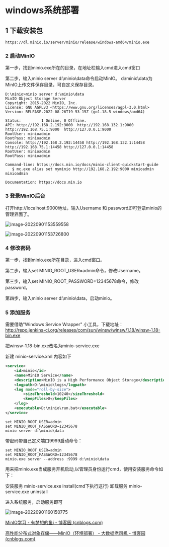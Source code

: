 # windows系统部署

## 1 下载安装包

```
https://dl.minio.io/server/minio/release/windows-amd64/minio.exe
```

### 2 启动MinIO

第一步，找到minio.exe所在的目录，在地址栏输入cmd进入cmd窗口

第二步，输入minio server d:\minio\data命令启动MinIO。 d:\minio\data为MinIO上传文件保存目录，可自定义保存目录。

```shell
D:\minio>minio server d:\minio\data
MinIO Object Storage Server
Copyright: 2015-2022 MinIO, Inc.
License: GNU AGPLv3 <https://www.gnu.org/licenses/agpl-3.0.html>
Version: RELEASE.2022-08-26T19-53-15Z (go1.18.5 windows/amd64)

Status:         1 Online, 0 Offline.
API: http://192.168.2.192:9000  http://192.168.132.1:9000  http://192.168.75.1:9000  http://127.0.0.1:9000
RootUser: minioadmin
RootPass: minioadmin
Console: http://192.168.2.192:14458 http://192.168.132.1:14458 http://192.168.75.1:14458 http://127.0.0.1:14458
RootUser: minioadmin
RootPass: minioadmin

Command-line: https://docs.min.io/docs/minio-client-quickstart-guide
   $ mc.exe alias set myminio http://192.168.2.192:9000 minioadmin minioadmin

Documentation: https://docs.min.io
```

### 3 登录MinIO后台

打开http://localhost:9000地址，输入Username 和 password即可登录minio的管理界面了。

![image-20220901153559558](E:\java-learn\minio\img\image-20220901153559558.png)

![image-20220901153726800](E:\java-learn\minio\img\image-20220901153726800.png)

### 4 修改密码

第一步，找到minio.exe所在目录，进入cmd窗口。

第二步，输入set MINIO_ROOT_USER=admin命令，修改Username。

第三步，输入set MINIO_ROOT_PASSWORD=12345678命令，修改 password。

第四步，输入minio server d:\minio\data，启动minio。

### 5 添加服务

需要借助"Windows Service Wrapper"
小工具，下载地址： http://repo.jenkins-ci.org/releases/com/sun/winsw/winsw/1.18/winsw-1.18-bin.exe

把winsw-1.18-bin.exe改名为minio-service.exe

新建 minio-service.xml 内容如下

```xml
<service>
	<id>minio</id>
	<name>MinIO Service</name>
	<description>MinIO is a High Performance Object Storage</description>
	<logpath>D:\minio\logs</logpath>
	<log mode="roll-by-size">
		<sizeThreshold>10240</sizeThreshold>
		<keepFiles>8</keepFiles>
	</log>
	<executable>D:\minio\run.bat</executable>
</service>
```

```shell
set MINIO_ROOT_USER=admin
set MINIO_ROOT_PASSWORD=12345678
minio server d:\minio\data
```

带密码带自己定义端口9999启动命令：

```shell
set MINIO_ROOT_USER=admin
set MINIO_ROOT_PASSWORD=12345678
minio.exe server --address :9999 d:\minio\data
```

用来把minio.exe当成服务开机启动,以管理员身份运行cmd，使用安装服务命令如下：

安装服务 minio-service.exe install(cmd下执行这行)
卸载服务 minio-service.exe uninstall

进入系统服务，启动服务即可

![image-20220901160150775](E:\java-learn\minio\img\image-20220901160150775.png)

[MinIO学习 - 有梦想的鱼i - 博客园 (cnblogs.com)](https://www.cnblogs.com/yuxl01/archive/2022/05/16/16226701.html)

[高性能分布式对象存储——MinIO（环境部署） - 大数据老司机 - 博客园 (cnblogs.com)](https://www.cnblogs.com/liugp/p/16558869.html)